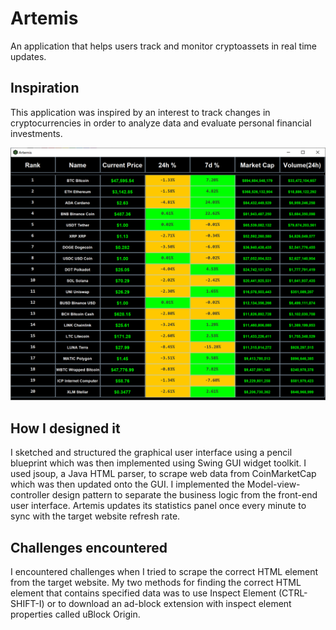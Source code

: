 # Artemis
An application that helps users track and monitor cryptoassets in real time updates.




## Inspiration
This application was inspired by an interest to track changes in cryptocurrencies in order to analyze data and evaluate personal financial investments.

![](Artemis/images/Artemis_Screenshot.png)

## How I designed it
I sketched and structured the graphical user interface using a pencil blueprint which was then implemented using Swing GUI widget toolkit.
I used jsoup, a Java HTML parser, to scrape web data from CoinMarketCap which was then updated onto the GUI.
I implemented the Model-view-controller design pattern to separate the business logic from the front-end user interface.
Artemis updates its statistics panel once every minute to sync with the target website refresh rate.

## Challenges encountered
I encountered challenges when I tried to scrape the correct HTML element from the target website. My two methods for finding the correct HTML element that contains specified data was to use Inspect Element (CTRL-SHIFT-I) or to download an ad-block extension with inspect element properties called uBlock Origin.
